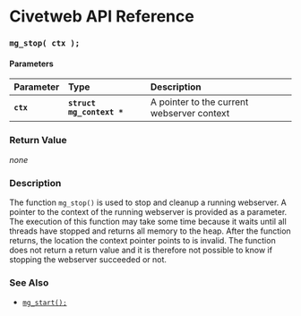# Civetweb API Reference

### `mg_stop( ctx );`

#### Parameters

| Parameter | Type | Description |
| :--- | :--- | :--- |
|**`ctx`**|**`struct mg_context *`**| A pointer to the current webserver context |

### Return Value

*none*

### Description

The function `mg_stop()` is used to stop and cleanup a running webserver. A pointer to the context of
the running webserver is provided as a parameter. The execution of this function may take some time
because it waits until all threads have stopped and returns all memory to the heap. After the
function returns, the location the context pointer points to is invalid. The function does not
return a return value and it is therefore not possible to know if stopping the webserver succeeded or not.

### See Also

* [`mg_start();`](mg_start.md)
